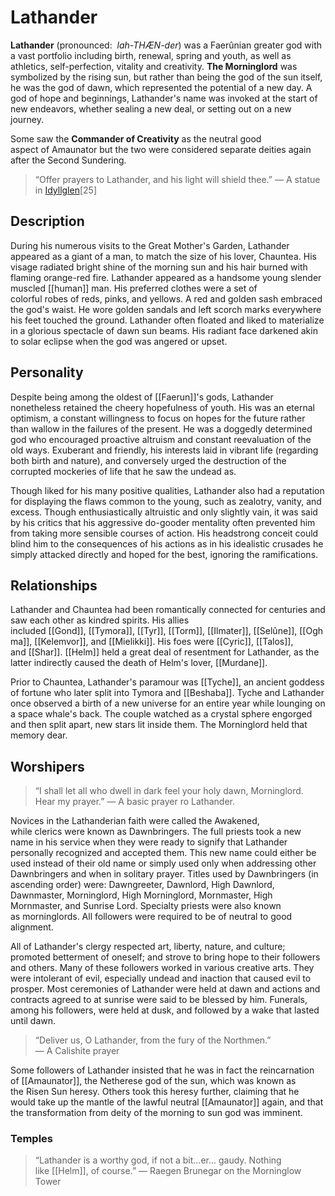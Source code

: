 # Lathander


**Lathander** (pronounced:  _lah-THÆN-der_) was a Faerûnian greater god with a vast portfolio including birth, renewal, spring and youth, as well as athletics, self-perfection, vitality and creativity. **The Morninglord** was symbolized by the rising sun, but rather than being the god of the sun itself, he was the god of dawn, which represented the potential of a new day. A god of hope and beginnings, Lathander's name was invoked at the start of new endeavors, whether sealing a new deal, or setting out on a new journey.

Some saw the **Commander of Creativity** as the neutral good aspect of Amaunator but the two were considered separate deities again after the Second Sundering.

> “Offer prayers to Lathander, and his light will shield thee.”
> — A statue in [Idyllglen](https://forgottenrealms.fandom.com/wiki/Idyllglen "Idyllglen")[25]

## Description

During his numerous visits to the Great Mother's Garden, Lathander appeared as a giant of a man, to match the size of his lover, Chauntea. His visage radiated bright shine of the morning sun and his hair burned with flaming orange-red fire. Lathander appeared as a handsome young slender muscled [[human]] man. His preferred clothes were a set of colorful robes of reds, pinks, and yellows. A red and golden sash embraced the god's waist. He wore golden sandals and left scorch marks everywhere his feet touched the ground. Lathander often floated and liked to materialize in a glorious spectacle of dawn sun beams. His radiant face darkened akin to solar eclipse when the god was angered or upset.

## Personality

Despite being among the oldest of [[Faerun]]'s gods, Lathander nonetheless retained the cheery hopefulness of youth. His was an eternal optimism, a constant willingness to focus on hopes for the future rather than wallow in the failures of the present. He was a doggedly determined god who encouraged proactive altruism and constant reevaluation of the old ways. Exuberant and friendly, his interests laid in vibrant life (regarding both birth and nature), and conversely urged the destruction of the corrupted mockeries of life that he saw the undead as.

Though liked for his many positive qualities, Lathander also had a reputation for displaying the flaws common to the young, such as zealotry, vanity, and excess. Though enthusiastically altruistic and only slightly vain, it was said by his critics that his aggressive do-gooder mentality often prevented him from taking more sensible courses of action. His headstrong conceit could blind him to the consequences of his actions as in his idealistic crusades he simply attacked directly and hoped for the best, ignoring the ramifications.

## Relationships

Lathander and Chauntea had been romantically connected for centuries and saw each other as kindred spirits. His allies included [[Gond]], [[Tymora]], [[Tyr]], [[Torm]], [[Ilmater]], [[Selûne]], [[Oghma]], [[Kelemvor]], and [[Mielikki]]. His foes were [[Cyric]], [[Talos]], and [[Shar]]. [[Helm]] held a great deal of resentment for Lathander, as the latter indirectly caused the death of Helm's lover, [[Murdane]].

Prior to Chauntea, Lathander's paramour was [[Tyche]], an ancient goddess of fortune who later split into Tymora and [[Beshaba]]. Tyche and Lathander once observed a birth of a new universe for an entire year while lounging on a space whale's back. The couple watched as a crystal sphere engorged and then split apart, new stars lit inside them. The Morninglord held that memory dear.

## Worshipers


> “I shall let all who dwell in dark feel your holy dawn, Morninglord. Hear my prayer.”
> — A basic prayer ro Lathander.

Novices in the Lathanderian faith were called the Awakened, while clerics were known as Dawnbringers. The full priests took a new name in his service when they were ready to signify that Lathander personally recognized and accepted them. This new name could either be used instead of their old name or simply used only when addressing other Dawnbringers and when in solitary prayer. Titles used by Dawnbringers (in ascending order) were: Dawngreeter, Dawnlord, High Dawnlord, Dawnmaster, Morninglord, High Morninglord, Mornmaster, High Mornmaster, and Sunrise Lord. Specialty priests were also known as morninglords. All followers were required to be of neutral to good alignment.

All of Lathander's clergy respected art, liberty, nature, and culture; promoted betterment of oneself; and strove to bring hope to their followers and others. Many of these followers worked in various creative arts. They were intolerant of evil, especially undead and inaction that caused evil to prosper. Most ceremonies of Lathander were held at dawn and actions and contracts agreed to at sunrise were said to be blessed by him. Funerals, among his followers, were held at dusk, and followed by a wake that lasted until dawn.

> “Deliver us, O Lathander, from the fury of the Northmen.”
> — A Calishite prayer

Some followers of Lathander insisted that he was in fact the reincarnation of [[Amaunator]], the Netherese god of the sun, which was known as the Risen Sun heresy. Others took this heresy further, claiming that he would take up the mantle of the lawful neutral [[Amaunator]] again, and that the transformation from deity of the morning to sun god was imminent.

### Temples

> “Lathander is a worthy god, if not a bit...er... gaudy. Nothing like [[Helm]], of course.”
> — Raegen Brunegar on the Morninglow Tower